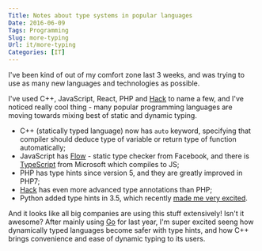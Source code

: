 ```yaml
---
Title: Notes about type systems in popular languages
Date: 2016-06-09
Tags: Programming
Slug: more-typing
Url: it/more-typing
Categories: [IT]
---
```


I've been kind of out of my comfort zone last 3 weeks,
and was trying to use as many new languages and technologies as possible.

I've used C++, JavaScript, React, PHP and [Hack](http://hacklang.org) to name a few,
and I've noticed really cool thing - many popular programming
languages are moving towards mixing best of static and dynamic typing.

* C++ (statically typed language) now has `auto` keyword, specifying that compiler
should deduce type of variable or return type of function automatically;
* JavaScript has [Flow](https://flowtype.org) - static type checker from Facebook,
and there is [TypeScript](https://www.typescriptlang.org) from Microsoft which compiles to JS;
* PHP has type hints since version 5, and they are greatly improved in PHP7;
* [Hack](http://hacklang.org) has even more advanced type annotations than PHP;
* Python added type hints in 3.5, which recently [made me very excited](/it/python-typing).

And it looks like all big companies are using this stuff extensively!
Isn't it awesome? After mainly using [Go](http://golang.org) for last year,
I'm super excited seeng how dynamically typed languages become safer
with type hints, and how C++ brings convenience and ease of dynamic typing to its users.
